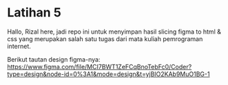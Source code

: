 # Latihan 5
Hallo, Rizal here, jadi repo ini untuk menyimpan hasil slicing figma to html & css 
yang merupakan salah satu tugas dari mata kuliah pemrograman internet.

Berikut tautan design figma-nya:
https://www.figma.com/file/MCI7BWT1ZeFCqBnoTebFc0/Coder?type=design&node-id=0%3A1&mode=design&t=yjBIO2KAb9MuO1BG-1
